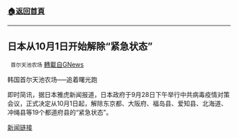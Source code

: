 ###  [:house:返回首頁](https://github.com/ourhimalayas/txt)
---


## 日本从10月1日开始解除“紧急状态”
` 首尔天池农场` [轉載自GNews](https://gnews.org/zh-hans/1559836/)

韩国首尔天池农场—–追着曙光跑

即时简讯，据日本雅虎新闻报道，日本政府于9月28日下午举行中共病毒疫情对策会议，正式决定从10月1日起，解除东京都、大阪府、福岛县、爱知县、北海道、冲绳县等19个都道府县的“紧急状态”。

[新闻链接](https://news.yahoo.co.jp/articles/ba4c0c71ac76095e046df4d52b3513a8f3bb797c/images/000)
